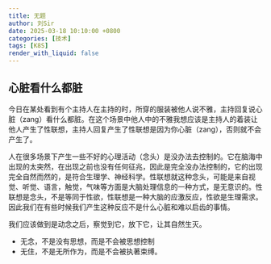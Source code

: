 ```yaml
---
title: 无题
author: 刘Sir
date: 2025-03-18 10:10:00 +0800
categories: [技术]
tags: [K8S]
render_with_liquid: false
---  
```

## 心脏看什么都脏
今日在某处看到有个主持人在主持的时，所穿的服装被他人说不雅，主持回复说心脏（zang）看什么都脏。在这个场景中他人中的不雅我想应该是主持人的着装让他人产生了性联想，主持人回复产生了性联想是因为你心脏（zang），否则就不会产生了。  

人在很多场景下产生一些不好的心理活动（念头）是没办法去控制的。它在脑海中出现的太突然，在出现之前也没有任何征兆，因此是完全没办法控制的，它的出现完全自然而然的，是符合生理学、神经科学。性联想就这种念头，可能是来自视觉、听觉、语言，触觉，气味等方面是大脑处理信息的一种方式，是无意识的。性联想是念头，不是等同于性欲，性联想是一种大脑的应激反应，性欲是生理需求。因此我们在有些时候我们产生这种反应不是什么心脏和难以启齿的事情。

我们应该做到是动念之后，察觉到它，放下它，让其自然生灭。
- 无念，不是没有思想，而是不会被思想控制
- 无住，不是无所作为，而是不会被执著束缚。


